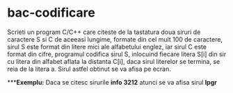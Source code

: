 # bac-codificare

Scrieti un program C/C++ care citeste de la tastatura doua siruri de caractere S si C de aceeasi lungime, formate din cel mult 100 de caractere, sirul S este format din litere mici ale alfabetului englez, iar sirul C este format din cifre, programul codifica sirul S, inlocuind fiecare litera S[i] din sir cu litera din alfabet aflata la distanta C[i], daca sirul literelor se termina, se reia de la litera a. Sirul astfel obtinut se va afisa pe ecran.

*****Exemplu:** Daca se citesc sirurile **info 3212** atunci se va afisa sirul **lpgr**
